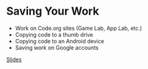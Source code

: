 # Saving Your Work

* Work on Code.org sites (Game Lab, App Lab, etc.)
* Copying code to a thumb drive
* Copying code to an Android device
* Saving work on Google accounts

[Slides](https://gitpitch.com/DouglasUrner/Common?p=code.org/saving-work)
